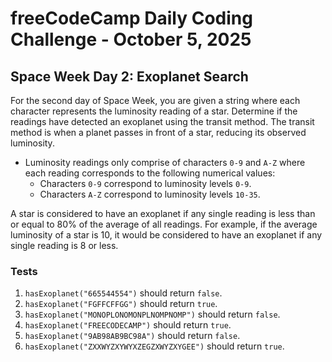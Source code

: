 # freeCodeCamp Daily Coding Challenge - October 5, 2025

## Space Week Day 2: Exoplanet Search

For the second day of Space Week, you are given a string where each character represents the luminosity reading of a star. Determine if the readings have detected an exoplanet using the transit method. The transit method is when a planet passes in front of a star, reducing its observed luminosity.

* Luminosity readings only comprise of characters `0-9` and `A-Z` where each reading corresponds to the following numerical values:
	* Characters `0-9` correspond to luminosity levels `0-9`.
	* Characters `A-Z` correspond to luminosity levels `10-35`.

A star is considered to have an exoplanet if any single reading is less than or equal to 80% of the average of all readings. For example, if the average luminosity of a star is 10, it would be considered to have an exoplanet if any single reading is 8 or less.

### Tests

1. `hasExoplanet("665544554")` should return `false`.
2. `hasExoplanet("FGFFCFFGG")` should return `true`.
3. `hasExoplanet("MONOPLONOMONPLNOMPNOMP")` should return `false`.
4. `hasExoplanet("FREECODECAMP")` should return `true`.
5. `hasExoplanet("9AB98AB9BC98A")` should return `false`.
6. `hasExoplanet("ZXXWYZXYWYXZEGZXWYZXYGEE")` should return `true`.